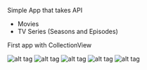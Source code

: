 Simple App that takes API 
- Movies
- TV Series (Seasons and Episodes)

First app with CollectionView

![alt tag](https://user-images.githubusercontent.com/45259348/90385439-723a9180-e083-11ea-8cb6-113a891267e2.png)
![alt tag](https://user-images.githubusercontent.com/45259348/90385450-76ff4580-e083-11ea-8d9e-4dd504734f2e.png)
![alt tag](https://user-images.githubusercontent.com/45259348/90385462-7b2b6300-e083-11ea-9697-c07c14613947.png)
![alt tag](https://user-images.githubusercontent.com/45259348/90385479-82eb0780-e083-11ea-8c2d-b3b10539071a.png)
![alt tag](https://user-images.githubusercontent.com/45259348/90385499-8a121580-e083-11ea-822e-b231a6fd6ce6.png)
